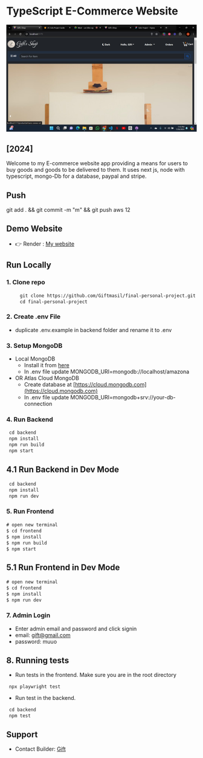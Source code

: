 # TypeScript E-Commerce Website

![gift's-shop](/frontend/public/images/gift.jpg)

## [2024]

Welcome to my E-commerce website app providing a means for users to buy goods and goods to be delivered to them. It uses next js, node with typescript, mongo-Db for a database, paypal and stripe.

## Push

git add . && git commit -m "m" && git push aws
12



## Demo Website

- 👉 Render : [My website](https://final-personal-project-frontend.vercel.app)


## Run Locally

### 1. Clone repo

```shell
     git clone https://github.com/Giftmasil/final-personal-project.git
     cd final-personal-project
```

### 2. Create .env File

- duplicate .env.example in backend folder and rename it to .env

### 3. Setup MongoDB

- Local MongoDB
  - Install it from [here](https://www.mongodb.com/try/download/community)
  - In .env file update MONGODB_URI=mongodb://localhost/amazona
- OR Atlas Cloud MongoDB
  - Create database at [https://cloud.mongodb.com](https://cloud.mongodb.com)
  - In .env file update MONGODB_URI=mongodb+srv://your-db-connection

### 4. Run Backend

```shell
 cd backend
 npm install
 npm run build
 npm start
```

## 4.1 Run Backend in Dev Mode

```shell
 cd backend
 npm install
 npm run dev
```

### 5. Run Frontend

```shell
# open new terminal
$ cd frontend
$ npm install
$ npm run build
$ npm start
```

## 5.1 Run Frontend in Dev Mode

```shell
# open new terminal
$ cd frontend
$ npm install
$ npm run dev
```


### 7. Admin Login

- Enter admin email and password and click signin
- email: gift@gmail.com
- password: muuo
  
## 8. Running tests

- Run tests in the frontend. Make sure you are in the root directory

```shell
 npx playwright test
```

- Run test in the backend.

```shell
 cd backend
 npm test
```

## Support

- Contact Builder: [Gift](mailto:masilagift@gmail.com)

